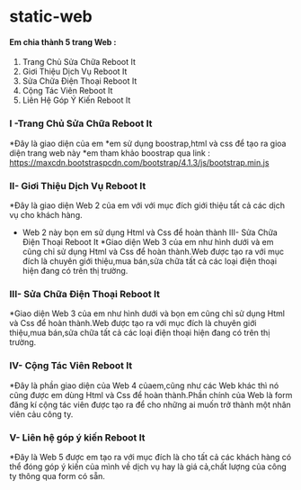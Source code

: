 # static-web
#### Em chia thành 5 trang Web :
1. Trang Chủ Sửa Chữa Reboot It
2. Giơi Thiệu Dịch Vụ Reboot It
3. Sửa Chữa Điện Thoại Reboot It
4. Cộng Tác Viên Reboot It
5. Liên Hệ Góp Ý Kiến Reboot It
### I -Trang Chủ Sửa Chữa Reboot It
*Đây là giao diện của em
*em sử dụng boostrap,html và css để tạo ra gioa diện trang web này
*em tham khảo boostrap qua link :    
      https://maxcdn.bootstraspcdn.com/bootstrap/4.1.3/js/bootstrap.min.js
      
### II- Giơi Thiệu Dịch Vụ Reboot It
*Đây là giao diện Web 2 của em với với mục đích giới thiệu tất cả các dịch vụ cho khách hàng.
 + Web 2 này bọn em sử dụng Html và Css để hoàn thành
III- Sửa Chữa Điện Thoại Reboot It
*Giao diện Web 3 của em như hình dưới và em cũng chỉ sử dụng Html và Css để hoàn thành.Web được tạo ra với mục đích là chuyên giới thiệu,mua bán,sửa chữa tất cả các loại điện thoại hiện đang có trên thị trường.
### III- Sửa Chữa Điện Thoại Reboot It
*Giao diện Web 3 của em như hình dưới và bọn em cũng chỉ sử dụng Html và Css để hoàn thành.Web được tạo ra với mục đích là chuyên giới thiệu,mua bán,sửa chữa tất cả các loại điện thoại hiện đang có trên thị trường.
### IV- Cộng Tác Viên Reboot It
*Đây là phần giao diện của Web 4 củaem,cũng như các Web khác thì nó cũng được em dùng Html và Css để hoàn thành.Phần chính của Web là form đăng kí cộng tác viên được tạo ra để cho những ai muốn trở thành một nhân viên cảu công ty.
### V- Liên hệ góp ý kiến Reboot It
*Đây là Web 5 được em tạo ra với mục đích là cho tất cả các khách hàng có thể đóng góp ý kiến của mình về dịch vụ hay là giá cả,chất lượng của công ty thông qua form có sẵn.

